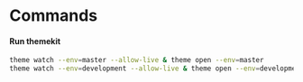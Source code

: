 # Commands

#### Run themekit
```bash
theme watch --env=master --allow-live & theme open --env=master
theme watch --env=development --allow-live & theme open --env=development
```